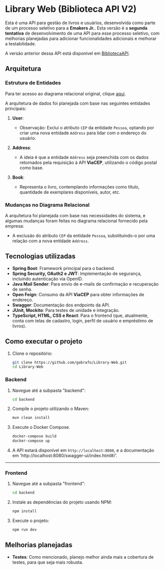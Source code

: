 # Library Web (Biblioteca API V2)

Esta é uma API para gestão de livros e usuários, desenvolvida como parte de um processo seletivo para a **Emakers Jr.**. Esta versão é a **segunda tentativa** de desenvolvimento de uma API para esse processo seletivo, com melhorias planejadas para adicionar funcionalidades adicionais e melhorar a testabilidade.

A versão anterior dessa API está disponível em [BibliotecaAPI](https://github.com/gabrafo/BibliotecaAPI).

## Arquitetura

### Estrutura de Entidades

Para ter acesso ao diagrama relacional original, clique [aqui](https://prnt.sc/xtjWkUvJ8Sh-).

A arquitetura de dados foi planejada com base nas seguintes entidades principais:

1. **User**:
   - Observação: Excluí o atributo `CEP` da entidade `Pessoa`, optando por criar uma nova entidade `Address` para lidar com o endereço do usuário.

2. **Address**:
   - A ideia é que a entidade `Address` seja preenchida com os dados retornados pela requisição à API **ViaCEP**, utilizando o código postal como base.

3. **Book**:
   - Representa o livro, contemplando informações como título, quantidade de exemplares disponíveis, autor, etc.

### Mudanças no Diagrama Relacional

A arquitetura foi planejada com base nas necessidades do sistema, e algumas mudanças foram feitas no diagrama relacional fornecido pela empresa:

- A exclusão do atributo `CEP` da entidade `Pessoa`, substituindo-o por uma relação com a nova entidade `Address`.

## Tecnologias utilizadas

- **Spring Boot**: Framework principal para o backend.
- **Spring Security, OAuth2 e JWT**: Implementação de segurança, incluindo autenticação via OpenID.
- **Java Mail Sender**: Para envio de e-mails de confirmação e recuperação de senha.
- **Open Feign**: Consumo da API **ViaCEP** para obter informações de endereço.
- **Swagger**: Documentação dos endpoints da API.
- **JUnit, Mockito**: Para testes de unidade e integração.
- **TypeScript, HTML, CSS e React**: Para o frontend (que, atualmente, conta com telas de cadastro, login, perfil de usuário e empréstimo de livros).

## Como executar o projeto

1. Clone o repositório:
   ```bash
   git clone https://github.com/gabrafo/Library-Web.git
   cd Library-Web
   ```

### Backend

1. Navegue até a subpasta "backend":
   ```bash
   cd backend
   ```

2. Compile o projeto utilizando o Maven:
   ```bash
   mvn clean install
   ```

3. Execute o Docker Compose.
   ```bash
   docker-compose build
   docker-compose up
   ```

4. A API estará disponível em `http://localhost:8080`, e a documentação em 'http://localhost:8080/swagger-ui/index.html#/'.

---

### Frontend

1. Navegue até a subpasta "frontend":
   ```bash
   cd backend
   ```

2. Instale as dependências do projeto usando NPM:
   ```bash
   npm install
   ```

3. Execute o projeto:
   ```bash
   npm run dev
   ```

## Melhorias planejadas

- **Testes**: Como mencionado, planejo melhor ainda mais a cobertura de testes, para que seja mais robusta.
